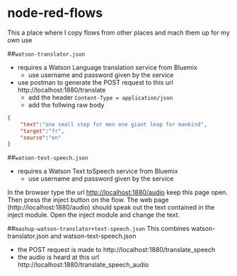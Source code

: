 # node-red-flows

This a place where I copy flows from other places and mach them up for my own use

##`watson-translator.json`
* requires a Watson Language translation service from Bluemix
  * use username and password given by the service
* use postman to generate the POST request to this url http://localhost:1880/translate
  * add the header `Content-Type = application/json`
  * add the follwing raw body
```json
{
    "text":"one small step for men one giant leap for mankind",
    "target":"fr",
    "source":"en"
}
```

##`watson-text-speech.json`
* requires a Watson Text toSpeech service from Bluemix
  * use username and password given by the service

In the browser type the url [http://localhost:1880/audio](http://localhost:1880/audio) keep this page open.
Then press the inject button on the flow. The web page (http://localhost:1880/audio) should speak out the text contained in the inject module. Open the inject module and change the text.


##`mashup-watson-translator+text-speech.json`
This combines watson-translator.json and watson-text-speech.json
* the POST request is made to http://localhost:1880/translate_speech
* the audio is heard at this url http://localhost:1880/translate_speech_audio
